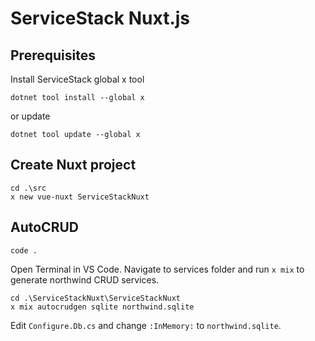 # ServiceStack Nuxt.js

## Prerequisites
Install ServiceStack global x tool

```
dotnet tool install --global x
```

or update

```
dotnet tool update --global x
```

## Create Nuxt project

```
cd .\src
x new vue-nuxt ServiceStackNuxt
```

## AutoCRUD

```
code .
```

Open Terminal in VS Code. Navigate to services folder and run `x mix` to generate northwind CRUD services.

```
cd .\ServiceStackNuxt\ServiceStackNuxt
x mix autocrudgen sqlite northwind.sqlite
```

Edit `Configure.Db.cs` and change `:InMemory:` to `northwind.sqlite`.